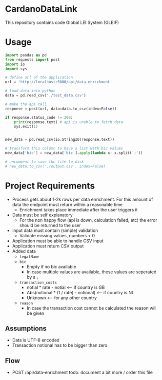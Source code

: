 # CardanoDataLink
This repository contains code Global LEI System (GLEIF)

# Usage
```python
import pandas as pd
from requests import post
import io
import sys

# define url of the application
url = 'http://localhost:5000/api/data-enrichment'

# load data into python
data = pd.read_csv('./test_data.csv')

# make the api call
response = post(url, data=data.to_csv(index=False))

if response.status_code != 200:
    print(response.text) # api is unable to fetch data
    sys.exit(1)


new_data = pd.read_csv(io.StringIO(response.text))

# transform this column to have a list with bic values
new_data['bic'] = new_data['bic'].apply(lambda x: x.split(';'))

# uncomment to save the file to disk
# new_data.to_csv('./output.csv', index=False)
```

# Project Requirements
- Process gets about 1-2k rows per data enrichment. For this amount of data the endpoint must return within a reasonable time
  - Enrichment takes place immediate after the user triggers it
- Data must be self explanatory
  - For the non happy flow (api is down, calculation failed, etc) the error should be returned to the user
- Input data must contain (simple) validation
  - Validate missing values, numbers < 0
- Application must be able to handle CSV input
- Application must return CSV output
- Added data
  - `legalName`
  - `bic`
    - Empty if no bic available
    - In case multiple values are available, these values are seperated by a `;`
  - `transaction_costs`
    - notial * rate - notial <-- if country is GB
    - Abs(notional * (1 / rate) - notional) <-- if country is NL
    - Unknown <-- for any other country
  - `reason`
    - In case the transaction cost cannot be calculated the reason will be given

## Assumptions
- Data is UTF-8 encoded
- Transaction notional has to be bigger than zero

## Flow
- POST /api/data-enrichment
todo: document a bit more / order this file

